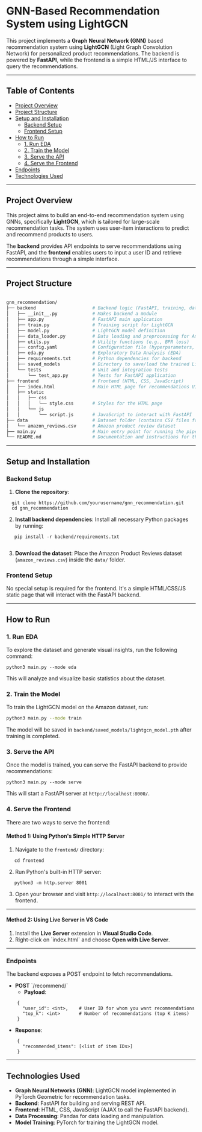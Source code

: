 
# GNN-Based Recommendation System using LightGCN

This project implements a **Graph Neural Network (GNN)** based recommendation system using **LightGCN** (Light Graph Convolution Network) for personalized product recommendations. The backend is powered by **FastAPI**, while the frontend is a simple HTML/JS interface to query the recommendations.

---

## Table of Contents
- [Project Overview](#project-overview)
- [Project Structure](#project-structure)
- [Setup and Installation](#setup-and-installation)
  - [Backend Setup](#backend-setup)
  - [Frontend Setup](#frontend-setup)
- [How to Run](#how-to-run)
  - [1. Run EDA](#1-run-eda)
  - [2. Train the Model](#2-train-the-model)
  - [3. Serve the API](#3-serve-the-api)
  - [4. Serve the Frontend](#4-serve-the-frontend)
- [Endpoints](#endpoints)
- [Technologies Used](#technologies-used)


---

## Project Overview

This project aims to build an end-to-end recommendation system using GNNs, specifically **LightGCN**, which is tailored for large-scale recommendation tasks. The system uses user-item interactions to predict and recommend products to users.

The **backend** provides API endpoints to serve recommendations using FastAPI, and the **frontend** enables users to input a user ID and retrieve recommendations through a simple interface.

---
## Project Structure

``` bash

gnn_recommendation/
├── backend                     # Backend logic (FastAPI, training, data processing)
│   ├── __init__.py             # Makes backend a module
│   ├── app.py                  # FastAPI main application
│   ├── train.py                # Training script for LightGCN
│   ├── model.py                # LightGCN model definition
│   ├── data_loader.py          # Data loading and preprocessing for Amazon Reviews
│   ├── utils.py                # Utility functions (e.g., BPR loss)
│   ├── config.yaml             # Configuration file (hyperparameters, paths)
│   ├── eda.py                  # Exploratory Data Analysis (EDA)
│   ├── requirements.txt        # Python dependencies for backend
│   ├── saved_models            # Directory to save/load the trained LightGCN models
│   └── tests                   # Unit and integration tests
│       └── test_app.py         # Tests for FastAPI application
├── frontend                    # Frontend (HTML, CSS, JavaScript)
│   ├── index.html              # Main HTML page for recommendations UI
│   ├── static
│   │   ├── css
│   │   │   └── style.css       # Styles for the HTML page
│   │   └── js
│   │       └── script.js       # JavaScript to interact with FastAPI
├── data                        # Dataset folder (contains CSV files for interactions)
│   └── amazon_reviews.csv      # Amazon product review dataset
├── main.py                     # Main entry point for running the pipeline
└── README.md                   # Documentation and instructions for the project
```

---

## Setup and Installation

### Backend Setup

1. **Clone the repository**:
 ```
   git clone https://github.com/yourusername/gnn_recommendation.git
   cd gnn_recommendation

```

2. **Install backend dependencies**:
   Install all necessary Python packages by running:
   
```
   pip install -r backend/requirements.txt
  
```

3. **Download the dataset**:
   Place the Amazon Product Reviews dataset (`amazon_reviews.csv`) inside the `data/` folder.

### Frontend Setup

No special setup is required for the frontend. It's a simple HTML/CSS/JS static page that will interact with the FastAPI backend.

---
## How to Run

### 1. Run EDA
To explore the dataset and generate visual insights, run the following command:

```
python3 main.py --mode eda

```

This will analyze and visualize basic statistics about the dataset.

### 2. Train the Model
To train the LightGCN model on the Amazon dataset, run:

``` bash
python3 main.py --mode train

```

The model will be saved in `backend/saved_models/lightgcn_model.pth` after training is completed.

### 3. Serve the API
Once the model is trained, you can serve the FastAPI backend to provide recommendations:

```
python3 main.py --mode serve

```

This will start a FastAPI server at `http://localhost:8000/`.

### 4. Serve the Frontend
There are two ways to serve the frontend:

#### Method 1: Using Python's Simple HTTP Server
1. Navigate to the `frontend/` directory:
   
```
   cd frontend

```

2. Run Python's built-in HTTP server:

```
   python3 -m http.server 8001

```

3. Open your browser and visit `http://localhost:8001/` to interact with the frontend.

---
#### Method 2: Using Live Server in VS Code
1. Install the **Live Server** extension in **Visual Studio Code**.
2. Right-click on \`index.html\` and choose **Open with Live Server**.
---

### Endpoints

The backend exposes a POST endpoint to fetch recommendations.

- **POST** \`/recommend/\`
  - **Payload**:
    
```
    {
      "user_id": <int>,    # User ID for whom you want recommendations
      "top_k": <int>       # Number of recommendations (top K items)
    }

```

  - **Response**:

```
    {
      "recommended_items": [<list of item IDs>]
    }

```
---
## Technologies Used

- **Graph Neural Networks (GNN)**: LightGCN model implemented in PyTorch Geometric for recommendation tasks.
- **Backend**: FastAPI for building and serving REST API.
- **Frontend**: HTML, CSS, JavaScript (AJAX to call the FastAPI backend).
- **Data Processing**: Pandas for data loading and manipulation.
- **Model Training**: PyTorch for training the LightGCN model.



